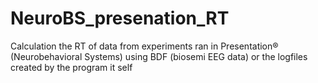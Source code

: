 # NeuroBS_presenation_RT
Calculation the RT of data from experiments ran in Presentation® (Neurobehavioral Systems) using BDF (biosemi EEG data) or the logfiles created by the program it self
